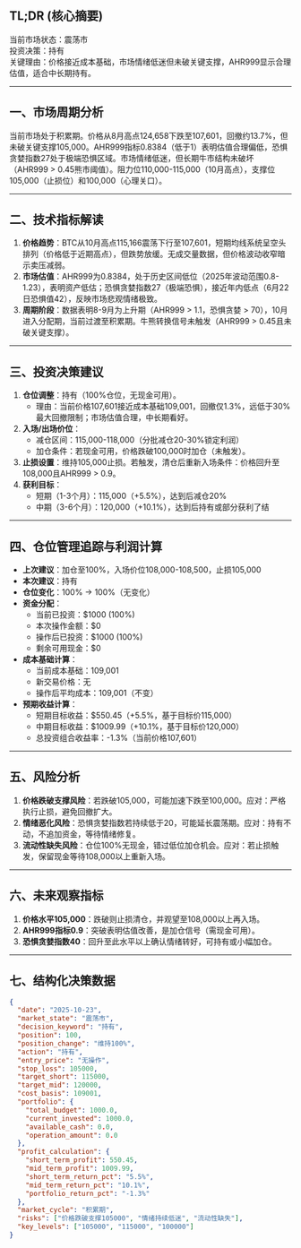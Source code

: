 ## TL;DR (核心摘要)
当前市场状态：震荡市  
投资决策：持有  
关键理由：价格接近成本基础，市场情绪低迷但未破关键支撑，AHR999显示合理估值，适合中长期持有。

---

## 一、市场周期分析
当前市场处于积累期。价格从8月高点124,658下跌至107,601，回撤约13.7%，但未破关键支撑105,000。AHR999指标0.8384（低于1）表明估值合理偏低，恐惧贪婪指数27处于极端恐惧区域。市场情绪低迷，但长期牛市结构未破坏（AHR999 > 0.45熊市阈值）。阻力位110,000-115,000（10月高点），支撑位105,000（止损位）和100,000（心理关口）。

---

## 二、技术指标解读
1. **价格趋势**：BTC从10月高点115,166震荡下行至107,601，短期均线系统呈空头排列（价格低于近期高点），但跌势放缓。无成交量数据，但价格波动收窄暗示卖压减弱。
2. **市场估值**：AHR999为0.8384，处于历史区间低位（2025年波动范围0.8-1.23），表明资产低估；恐惧贪婪指数27（极端恐惧），接近年内低点（6月22日恐惧值42），反映市场悲观情绪极致。
3. **周期阶段**：数据表明8-9月为上升期（AHR999 > 1.1，恐惧贪婪 > 70），10月进入分配期，当前过渡至积累期。牛熊转换信号未触发（AHR999 > 0.45且未破关键支撑）。

---

## 三、投资决策建议
1. **仓位调整**：持有（100%仓位，无现金可用）。  
   - 理由：当前价格107,601接近成本基础109,001，回撤仅1.3%，远低于30%最大回撤限制；市场估值合理，中长期看好。
2. **入场/出场价位**：  
   - 减仓区间：115,000-118,000（分批减仓20-30%锁定利润）  
   - 加仓条件：若现金可用，价格跌破100,000时加仓（未触发）。
3. **止损设置**：维持105,000止损。若触发，清仓后重新入场条件：价格回升至108,000且AHR999 > 0.9。
4. **获利目标**：  
   - 短期（1-3个月）：115,000（+5.5%），达到后减仓20%  
   - 中期（3-6个月）：120,000（+10.1%），达到后持有或部分获利了结

---

## 四、仓位管理追踪与利润计算
- **上次建议**：加仓至100%，入场价位108,000-108,500，止损105,000  
- **本次建议**：持有  
- **仓位变化**：100% → 100%（无变化）  
- **资金分配**：  
  - 当前已投资：$1000 (100%)  
  - 本次操作金额：$0  
  - 操作后已投资：$1000 (100%)  
  - 剩余可用现金：$0  
- **成本基础计算**：  
  - 当前成本基础：109,001  
  - 新交易价格：无  
  - 操作后平均成本：109,001（不变）  
- **预期收益计算**：  
  - 短期目标收益：$550.45（+5.5%，基于目标价115,000）  
  - 中期目标收益：$1009.99（+10.1%，基于目标价120,000）  
  - 总投资组合收益率：-1.3%（当前价格107,601）

---

## 五、风险分析
1. **价格跌破支撑风险**：若跌破105,000，可能加速下跌至100,000。应对：严格执行止损，避免回撤扩大。  
2. **情绪恶化风险**：恐惧贪婪指数若持续低于20，可能延长震荡期。应对：持有不动，不追加资金，等待情绪修复。  
3. **流动性缺失风险**：仓位100%无现金，错过低位加仓机会。应对：若止损触发，保留现金等待108,000以上重新入场。

---

## 六、未来观察指标
1. **价格水平105,000**：跌破则止损清仓，并观望至108,000以上再入场。  
2. **AHR999指标0.9**：突破表明估值改善，是加仓信号（需现金可用）。  
3. **恐惧贪婪指数40**：回升至此水平以上确认情绪转好，可持有或小幅加仓。

---

## 七、结构化决策数据
```json
{
  "date": "2025-10-23",
  "market_state": "震荡市",
  "decision_keyword": "持有",
  "position": 100,
  "position_change": "维持100%",
  "action": "持有",
  "entry_price": "无操作",
  "stop_loss": 105000,
  "target_short": 115000,
  "target_mid": 120000,
  "cost_basis": 109001,
  "portfolio": {
    "total_budget": 1000.0,
    "current_invested": 1000.0,
    "available_cash": 0.0,
    "operation_amount": 0.0
  },
  "profit_calculation": {
    "short_term_profit": 550.45,
    "mid_term_profit": 1009.99,
    "short_term_return_pct": "5.5%",
    "mid_term_return_pct": "10.1%",
    "portfolio_return_pct": "-1.3%"
  },
  "market_cycle": "积累期",
  "risks": ["价格跌破支撑105000", "情绪持续低迷", "流动性缺失"],
  "key_levels": ["105000", "115000", "100000"]
}
```